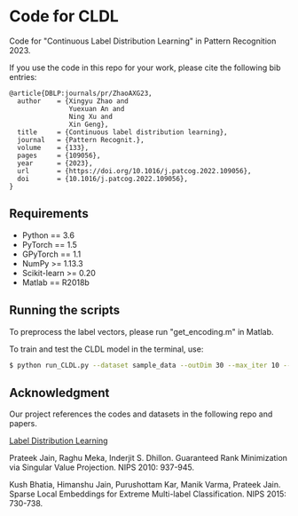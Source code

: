# Code for CLDL

Code for "Continuous Label Distribution Learning" in Pattern Recognition 2023.

If you use the code in this repo for your work, please cite the following bib entries:

```
@article{DBLP:journals/pr/ZhaoAXG23,
  author    = {Xingyu Zhao and
               Yuexuan An and
               Ning Xu and
               Xin Geng},
  title     = {Continuous label distribution learning},
  journal   = {Pattern Recognit.},
  volume    = {133},
  pages     = {109056},
  year      = {2023},
  url       = {https://doi.org/10.1016/j.patcog.2022.109056},
  doi       = {10.1016/j.patcog.2022.109056},
}
```

## Requirements

- Python == 3.6
- PyTorch == 1.5
- GPyTorch == 1.1
- NumPy >= 1.13.3
- Scikit-learn >= 0.20
- Matlab == R2018b

## Running the scripts

To preprocess the label vectors, please run "get_encoding.m" in Matlab.

To train and test the CLDL model in the terminal, use:

```bash
$ python run_CLDL.py --dataset sample_data --outDim 30 --max_iter 10 --lr 0.05 --kernel_type matern --device cuda:0 --neighbor_num 30
```

## Acknowledgment

Our project references the codes and datasets in the following repo and papers.

[Label Distribution Learning](http://palm.seu.edu.cn/xgeng/LDL/index.htm)

Prateek Jain, Raghu Meka, Inderjit S. Dhillon. Guaranteed Rank Minimization via Singular Value Projection. NIPS 2010: 937-945.

Kush Bhatia, Himanshu Jain, Purushottam Kar, Manik Varma, Prateek Jain. Sparse Local Embeddings for Extreme Multi-label Classification. NIPS 2015: 730-738.
